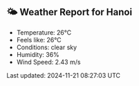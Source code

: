 <!-- WEATHER-START -->
## 🌤 Weather Report for Hanoi

- Temperature: 26°C
- Feels like: 26°C
- Conditions: clear sky
- Humidity: 36%
- Wind Speed: 2.43 m/s

Last updated: 2024-11-21 08:27:03 UTC
<!-- WEATHER-END -->
